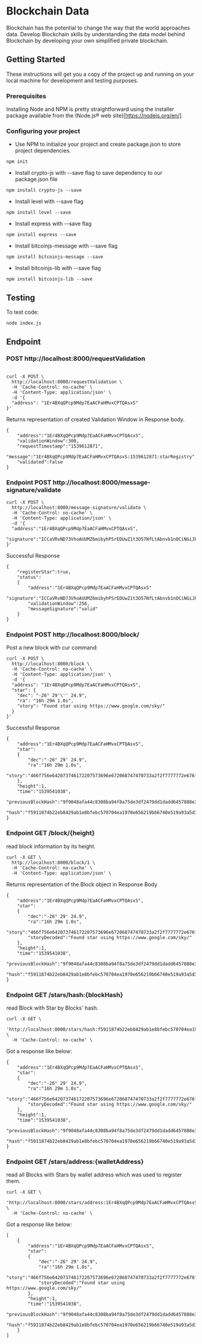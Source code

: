# Blockchain Data

Blockchain has the potential to change the way that the world approaches data. Develop Blockchain skills by understanding the data model behind Blockchain by developing your own simplified private blockchain.

## Getting Started

These instructions will get you a copy of the project up and running on your local machine for development and testing purposes.

### Prerequisites

Installing Node and NPM is pretty straightforward using the installer package available from the (Node.js® web site)[https://nodejs.org/en/].

### Configuring your project

- Use NPM to initialize your project and create package.json to store project dependencies.
```
npm init
```
- Install crypto-js with --save flag to save dependency to our package.json file
```
npm install crypto-js --save
```
- Install level with --save flag
```
npm install level --save
```
- Install express with --save flag
```
npm install express --save
```
- Install bitcoinjs-message with --save flag
```
npm install bitcoinjs-message --save
```
- Install bitcoinjs-lib with --save flag
```
npm install bitcoinjs-lib --save
```

## Testing

To test code:
```
node index.js
```

## Endpoint 

### POST http://localhost:8000/requestValidation

```

curl -X POST \
  http://localhost:8000/requestValidation \
  -H 'Cache-Control: no-cache' \
  -H 'Content-Type: application/json' \
  -d '{
  "address": "1Er4BXqQPcp9Mdp7EaACFaHMvxCPTQAsxS"
}'
```
Returns representation of created Validation Window in Response body.

```
{
	"address":"1Er4BXqQPcp9Mdp7EaACFaHMvxCPTQAsxS",
	"validationWindow":300,
	"requestTimestamp":"1539612871",
	"message":"1Er4BXqQPcp9Mdp7EaACFaHMvxCPTQAsxS:1539612871:starRegistry",
	"validated":false
}
```


### Endpoint POST http://localhost:8000/message-signature/validate
```
curl -X POST \
  http://localhost:8000/message-signature/validate \
  -H 'Cache-Control: no-cache' \
  -H 'Content-Type: application/json' \
  -d '{
  "address":"1Er4BXqQPcp9Mdp7EaACFaHMvxCPTQAsxS",
  "signature":"ICCaVRvND73VhoAUUMZ6mibyhPSrEDUwZ1t3O57NfLtAbnvb1nOCiNGiJFht853IrhkYKjo5XX8ZyC0gg1nT1S0="
}'

```
Successful Response
```
{
	"registerStar":true,
	"status":
	{
		"address":"1Er4BXqQPcp9Mdp7EaACFaHMvxCPTQAsxS"
		"signature":"ICCaVRvND73VhoAUUMZ6mibyhPSrEDUwZ1t3O57NfLtAbnvb1nOCiNGiJFht853IrhkYKjo5XX8ZyC0gg1nT1S0=",
		"validationWindow":256,
		"messageSignature":"valid"
	}
}
```

### Endpoint POST http://localhost:8000/block/
Post a new block with cur command:
```
curl -X POST \
  http://localhost:8000/block \
  -H 'Cache-Control: no-cache' \
  -H 'Content-Type: application/json' \
  -d '{
  "address": "1Er4BXqQPcp9Mdp7EaACFaHMvxCPTQAsxS",
  "star": {
    "dec": "-26° 29'\'' 24.9",
    "ra": "16h 29m 1.0s",
    "story": "Found star using https://www.google.com/sky/"
  }
}'
```
Successful Response

```
{
	"address":"1Er4BXqQPcp9Mdp7EaACFaHMvxCPTQAsxS",
	"star":
	{
		"dec":"-26° 29' 24.9",
		"ra":"16h 29m 1.0s",
		"story":"466f756e642073746172207573696e672068747470733a2f2f7777772e676f6f676c652e636f6d2f736b792f"
	},
	"height":1,
	"time":"1539541038",
	"previousBlockHash":"9f9048afa44c8308ba94f8a75de3df2479dd1dadd6457888e34f7298ddcb4a94",
	"hash":"f5911874b22eb8429ab1e8bfebc570704ea1970e656219b66740e519a93a5d34"
}
```


### Endpoint GET /block/{height}
read block information by its height.
```
curl -X GET \
  http://localhost:8000/block/1 \
  -H 'Cache-Control: no-cache' \
  -H 'Content-Type: application/json' \
```
Returns representation of the Block object in Response Body
```
{
	"address":"1Er4BXqQPcp9Mdp7EaACFaHMvxCPTQAsxS",
	"star":
	{
		"dec":"-26° 29' 24.9",
		"ra":"16h 29m 1.0s",
		"story":"466f756e642073746172207573696e672068747470733a2f2f7777772e676f6f676c652e636f6d2f736b792f",
		"storyDecoded":"Found star using https://www.google.com/sky/"
	},
	"height":1,
	"time":"1539541038",
	"previousBlockHash":"9f9048afa44c8308ba94f8a75de3df2479dd1dadd6457888e34f7298ddcb4a94",
	"hash":"f5911874b22eb8429ab1e8bfebc570704ea1970e656219b66740e519a93a5d34"
}
```

### Endpoint GET /stars/hash:{blockHash}
read Block with Star by Blocks' hash.
```
curl -X GET \
  'http://localhost:8000/stars/hash:f5911874b22eb8429ab1e8bfebc570704ea1970e656219b66740e519a93a5d34' \
  -H 'Cache-Control: no-cache' \
```
Got a response like below:
```
{
	"address":"1Er4BXqQPcp9Mdp7EaACFaHMvxCPTQAsxS",
	"star":
	{
		"dec":"-26° 29' 24.9",
		"ra":"16h 29m 1.0s",
		"story":"466f756e642073746172207573696e672068747470733a2f2f7777772e676f6f676c652e636f6d2f736b792f",
		"storyDecoded":"Found star using https://www.google.com/sky/"
	},
	"height":1,
	"time":"1539541038",
	"previousBlockHash":"9f9048afa44c8308ba94f8a75de3df2479dd1dadd6457888e34f7298ddcb4a94",
	"hash":"f5911874b22eb8429ab1e8bfebc570704ea1970e656219b66740e519a93a5d34"
}
```

### Endpoint GET /stars/address:{walletAddress}
read all Blocks with Stars by wallet address which was used to register them.
```
curl -X GET \
  'http://localhost:8000/stars/address:1Er4BXqQPcp9Mdp7EaACFaHMvxCPTQAsxS' \
  -H 'Cache-Control: no-cache' \
```
Got a response like below:
```
[
	{
		"address":"1Er4BXqQPcp9Mdp7EaACFaHMvxCPTQAsxS",
		"star":
		{
			"dec":"-26° 29' 24.9",
			"ra":"16h 29m 1.0s",
			"story":"466f756e642073746172207573696e672068747470733a2f2f7777772e676f6f676c652e636f6d2f736b792f",
			"storyDecoded":"Found star using https://www.google.com/sky/"
		},
		"height":1,
		"time":"1539541038",
		"previousBlockHash":"9f9048afa44c8308ba94f8a75de3df2479dd1dadd6457888e34f7298ddcb4a94",
		"hash":"f5911874b22eb8429ab1e8bfebc570704ea1970e656219b66740e519a93a5d34"
	}
]
```